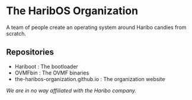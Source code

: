 # The HaribOS Organization
A team of people create an operating system around Haribo candies from scratch.

## Repositories
- Hariboot : The bootloader
- OVMFbin : The OVMF binaries
- the-haribos-organization.github.io : The organization website

*We are in no way affiliated with the Haribo company.*
